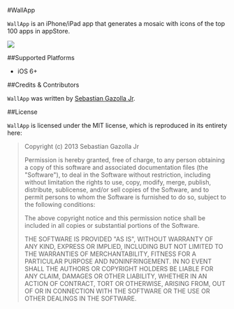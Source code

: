 #WallApp

`WallApp`  is an iPhone/iPad app that generates a mosaic with icons of the top 100 apps in appStore.

![](https://github.com/gazolla/GzCountryTableView/raw/master/WappAppShot.png)

##Supported Platforms

- iOS 6+

 
##Credits & Contributors

`WallApp` was written by [Sebastian Gazolla Jr][1].

  [1]: http://gazapps.com

  
##License

`WallApp` is licensed under the MIT license, which is reproduced in its entirety here:


>Copyright (c) 2013 Sebastian Gazolla Jr
>
>Permission is hereby granted, free of charge, to any person obtaining a copy
>of this software and associated documentation files (the "Software"), to deal
>in the Software without restriction, including without limitation the rights
>to use, copy, modify, merge, publish, distribute, sublicense, and/or sell
>copies of the Software, and to permit persons to whom the Software is
>furnished to do so, subject to the following conditions:
>
>The above copyright notice and this permission notice shall be included in
>all copies or substantial portions of the Software.
>
>THE SOFTWARE IS PROVIDED "AS IS", WITHOUT WARRANTY OF ANY KIND, EXPRESS OR
>IMPLIED, INCLUDING BUT NOT LIMITED TO THE WARRANTIES OF MERCHANTABILITY,
>FITNESS FOR A PARTICULAR PURPOSE AND NONINFRINGEMENT. IN NO EVENT SHALL THE
>AUTHORS OR COPYRIGHT HOLDERS BE LIABLE FOR ANY CLAIM, DAMAGES OR OTHER
>LIABILITY, WHETHER IN AN ACTION OF CONTRACT, TORT OR OTHERWISE, ARISING FROM,
>OUT OF OR IN CONNECTION WITH THE SOFTWARE OR THE USE OR OTHER DEALINGS IN
>THE SOFTWARE.
